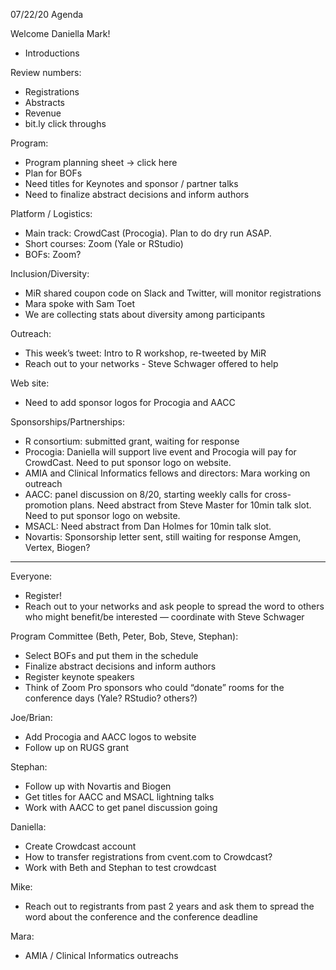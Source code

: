 07/22/20 Agenda

Welcome Daniella Mark!

* Introductions

Review numbers:

* Registrations
* Abstracts
* Revenue
* bit.ly click throughs

Program:

* Program planning sheet → click here
* Plan for BOFs
* Need titles for Keynotes and sponsor / partner talks
* Need to finalize abstract decisions and inform authors

Platform / Logistics:

* Main track: CrowdCast (Procogia). Plan to do dry run ASAP.
* Short courses: Zoom (Yale or RStudio)
* BOFs: Zoom?

Inclusion/Diversity:

* MiR shared coupon code on Slack and Twitter, will monitor registrations
* Mara spoke with Sam Toet
* We are collecting stats about diversity among participants

Outreach:

* This week’s tweet: Intro to R workshop, re-tweeted by MiR
* Reach out to your networks - Steve Schwager offered to help

Web site: 

* Need to add sponsor logos for Procogia and AACC

Sponsorships/Partnerships:

* R consortium: submitted grant, waiting for response
* Procogia: Daniella will support live event and Procogia will pay for CrowdCast. Need to put sponsor logo on website.
* AMIA and Clinical Informatics fellows and directors: Mara working on outreach
* AACC: panel discussion on 8/20, starting weekly calls for cross-promotion plans. Need abstract from Steve Master for 10min talk slot. Need to put sponsor logo on website.
* MSACL: Need abstract from Dan Holmes for 10min talk slot.
* Novartis: Sponsorship letter sent, still waiting for response
Amgen, Vertex, Biogen?

---------------------------------------------------------------------------

Everyone: 

* Register!
* Reach out to your networks and ask people to spread the word to others who might benefit/be interested — coordinate with Steve Schwager

Program Committee (Beth, Peter, Bob, Steve, Stephan):

* Select BOFs and put them in the schedule
* Finalize abstract decisions and inform authors
* Register keynote speakers
* Think of Zoom Pro sponsors who could “donate” rooms for the conference days (Yale? RStudio? others?)

Joe/Brian:

* Add Procogia and AACC logos to website
* Follow up on RUGS grant

Stephan:

* Follow up with Novartis and Biogen
* Get titles for AACC and MSACL lightning talks
* Work with AACC to get panel discussion going

Daniella:

* Create Crowdcast account
* How to transfer registrations from cvent.com to Crowdcast?
* Work with Beth and Stephan to test crowdcast

Mike:

* Reach out to registrants from past 2 years and ask them to spread the word about the conference and the conference deadline

Mara:

* AMIA / Clinical Informatics outreachs